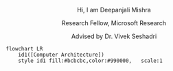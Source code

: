 
<p align="center">
Hi, I am Deepanjali Mishra
</p>

<p align="center"> Research Fellow, Microsoft Research</p>
<p align="center"> Advised by Dr. Vivek Seshadri

 

```mermaid
flowchart LR
    id1([Computer Architecture]) 
    style id1 fill:#bcbcbc,color:#990000,   scale:1
```
  
        

    

